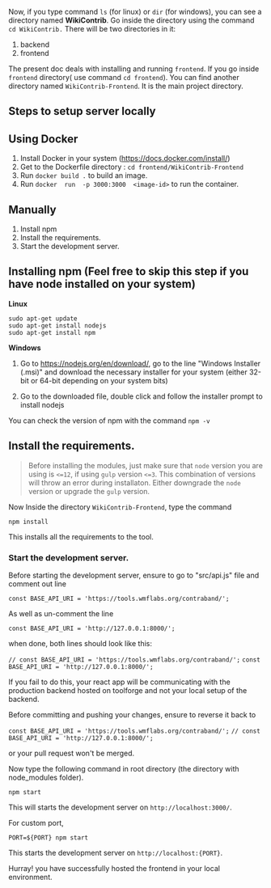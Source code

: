 Now, if you type command `ls` (for linux) or `dir` (for windows), you can see a directory named **WikiContrib**. Go inside the directory using the command `cd WikiContrib.` There will be two directories in it:
1. backend
2. frontend

The present doc deals with installing and running `frontend`. If you go inside `frontend` directory( use command `cd frontend`). You can find another directory named `WikiContrib-Frontend`. It is the main project directory.

## Steps to setup server locally

## Using Docker 

1. Install Docker in your system (https://docs.docker.com/install/)
2. Get to the  Dockerfile directory : `cd frontend/WikiContrib-Frontend`  
3. Run `docker build .` to build an image.
4. Run `docker  run  -p 3000:3000  <image-id>` to run the container.


## Manually


1. Install npm
2. Install the requirements.
3. Start the development server.

## Installing npm (Feel free to skip this step if you have node installed on your system)


**Linux**

```commandline
sudo apt-get update
sudo apt-get install nodejs
sudo apt-get install npm
```


**Windows**

1. Go to https://nodejs.org/en/download/, go to the line "Windows Installer (.msi)" and download
 the necessary installer for your system (either 32-bit or 64-bit depending on your system bits)

2. Go to the downloaded file, double click and follow the installer prompt to install nodejs

You can check the version of npm with the command `npm -v`


## Install the requirements.

> Before installing the modules, just make sure that `node` version you are using is `<=12`, if using `gulp` version `<=3`. This combination of versions will throw an error during installaton. Either downgrade the `node` version or upgrade the `gulp` version.

Now Inside the directory `WikiContrib-Frontend`, type the command

```commandline
npm install
```

This installs all the requirements to the tool.

### Start the development server.

Before starting the development server, ensure to go to "src/api.js" file
and comment out line 

`const BASE_API_URI = 'https://tools.wmflabs.org/contraband/';`

As well as un-comment the line

`const BASE_API_URI = 'http://127.0.0.1:8000/';`

when done, both lines should look like this:

`// const BASE_API_URI = 'https://tools.wmflabs.org/contraband/';`
`const BASE_API_URI = 'http://127.0.0.1:8000/';`

If you fail to do this, your react app will be communicating with 
the production backend hosted on toolforge and not your 
local setup of the backend.

Before committing and pushing your changes, ensure to reverse it back to 

`const BASE_API_URI = 'https://tools.wmflabs.org/contraband/';`
`// const BASE_API_URI = 'http://127.0.0.1:8000/';`

or your pull request won't be merged.



Now type the following command in root directory (the directory with node_modules folder).

```commandline
npm start
```

This will starts the development server on `http://localhost:3000/`. 

For custom port,

```commandline
PORT=${PORT} npm start
```
This starts the development server on `http://localhost:{PORT}`. 

Hurray! you have successfully hosted the frontend in your local environment.
